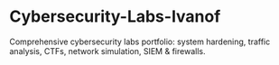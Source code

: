 # Cybersecurity-Labs-Ivanof
Comprehensive cybersecurity labs portfolio: system hardening, traffic analysis, CTFs, network simulation, SIEM &amp; firewalls.
